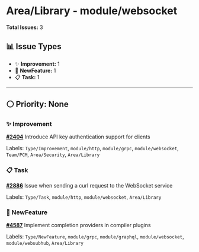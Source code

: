 # Area/Library - module/websocket

**Total Issues:** 3

## 📊 Issue Types

- ✨ **Improvement:** 1
- 🚀 **NewFeature:** 1
- 📋 **Task:** 1

---

## ⚪ Priority: None

### ✨ Improvement

**[#2404](https://github.com/ballerina-platform/ballerina-library/issues/2404)** Introduce API key authentication support for clients

Labels: `Type/Improvement`, `module/http`, `module/grpc`, `module/websocket`, `Team/PCM`, `Area/Security`, `Area/Library`

### 📋 Task

**[#2886](https://github.com/ballerina-platform/ballerina-library/issues/2886)** Issue when sending a curl request to the WebSocket service

Labels: `Type/Task`, `module/http`, `module/websocket`, `Area/Library`

### 🚀 NewFeature

**[#4587](https://github.com/ballerina-platform/ballerina-library/issues/4587)** Implement completion providers in compiler plugins

Labels: `Type/NewFeature`, `module/grpc`, `module/graphql`, `module/websocket`, `module/websubhub`, `Area/Library`

